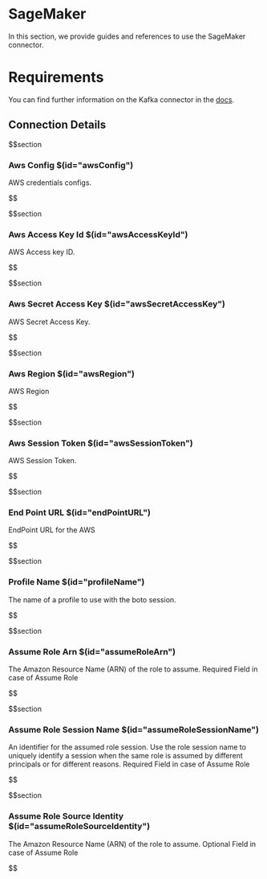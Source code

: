 # SageMaker

In this section, we provide guides and references to use the SageMaker connector.

# Requirements
<!-- to be updated -->
You can find further information on the Kafka connector in the [docs](https://docs.open-metadata.org/connectors/mlmodel/sagemaker).

## Connection Details

$$section
### Aws Config $(id="awsConfig")

AWS credentials configs.
<!-- awsConfig to be updated -->
$$

$$section
### Aws Access Key Id $(id="awsAccessKeyId")

AWS Access key ID.
<!-- awsAccessKeyId to be updated -->
$$

$$section
### Aws Secret Access Key $(id="awsSecretAccessKey")

AWS Secret Access Key.
<!-- awsSecretAccessKey to be updated -->
$$

$$section
### Aws Region $(id="awsRegion")

AWS Region
<!-- awsRegion to be updated -->
$$

$$section
### Aws Session Token $(id="awsSessionToken")

AWS Session Token.
<!-- awsSessionToken to be updated -->
$$

$$section
### End Point URL $(id="endPointURL")

EndPoint URL for the AWS
<!-- endPointURL to be updated -->
$$

$$section
### Profile Name $(id="profileName")

The name of a profile to use with the boto session.
<!-- profileName to be updated -->
$$

$$section
### Assume Role Arn $(id="assumeRoleArn")

The Amazon Resource Name (ARN) of the role to assume. Required Field in case of Assume Role
<!-- assumeRoleArn to be updated -->
$$

$$section
### Assume Role Session Name $(id="assumeRoleSessionName")

An identifier for the assumed role session. Use the role session name to uniquely identify a session when the same role is assumed by different principals or for different reasons. Required Field in case of Assume Role
<!-- assumeRoleSessionName to be updated -->
$$

$$section
### Assume Role Source Identity $(id="assumeRoleSourceIdentity")

The Amazon Resource Name (ARN) of the role to assume. Optional Field in case of Assume Role
<!-- assumeRoleSourceIdentity to be updated -->
$$

